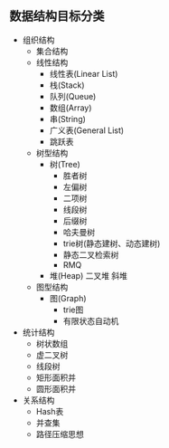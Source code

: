 ## 数据结构目标分类

- 组织结构
	- 集合结构
	- 线性结构
		- 线性表(Linear List)
		- 栈(Stack)
		- 队列(Queue)
		- 数组(Array)
		- 串(String)
		- 广义表(General List)
		- 跳跃表
	- 树型结构
		- 树(Tree)
			- 胜者树
			- 左偏树
			- 二项树
			- 线段树
			- 后缀树
			- 哈夫曼树
			- trie树(静态建树、动态建树)
			- 静态二叉检索树
			- RMQ
		- 堆(Heap)
			二叉堆
			斜堆
	- 图型结构		
		- 图(Graph)
			- trie图
			- 有限状态自动机
- 统计结构
	- 树状数组
	- 虚二叉树
	- 线段树
	- 矩形面积并
	- 圆形面积并
- 关系结构
	- Hash表
	- 并查集
	- 路径压缩思想